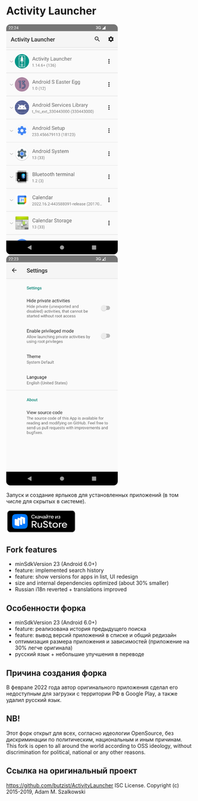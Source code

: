 Activity Launcher
=================
<img src="images/1.png" width="300"> <img src="images/3.png" width="300">

Запуск и создание ярлыков для установленных приложений (в том числе для скрытых в системе).

<a href="https://apps.rustore.ru/app/de.szalkowski.activitylauncher.rustore_fork" target="_blank">
<img src="images/rustore.png" width="188" height="63" alt="Скачайте из RuStore"/></a>

Fork features
------------
* minSdkVersion 23 (Android 6.0+)
* feature: implemented search history
* feature: show versions for apps in list, UI redesign
* size and internal dependencies optimized (about 30% smaller)
* Russian i18n reverted + translations improved 

Особенности форка
------------
* minSdkVersion 23 (Android 6.0+)
* feature: реализована история предыдущего поиска
* feature: вывод версий приложений в списке и общий редизайн
* оптимизация размера приложения и зависимостей (приложение на 30% легче оригинала)
* русский язык + небольшие улучшения в переводе

Причина создания форка
------------
В феврале 2022 года автор оригинального приложения сделал его недоступным для загрузки с территории РФ в Google Play, а также удалил русский язык.

NB!
------------
Этот форк открыт для всех, согласно идеологии OpenSource, без дискриминации по политическим, национальным и иным причинам.
This fork is open to all around the world according to OSS ideology, without discrimination for political, national or any other reasons.

Ссылка на оригинальный проект
------------
https://github.com/butzist/ActivityLauncher
ISC License. Copyright (c) 2015-2019, Adam M. Szalkowski
